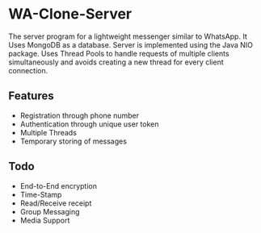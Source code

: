 WA-Clone-Server
======

The server program for a lightweight messenger similar to WhatsApp. It Uses MongoDB as a database. Server is implemented using the Java NIO package. Uses Thread Pools to handle requests of multiple clients simultaneously and avoids creating a new thread for every client connection.   

## Features 
* Registration through phone number
* Authentication through unique user token
* Multiple Threads
* Temporary storing of messages

## Todo
* End-to-End encryption
* Time-Stamp
* Read/Receive receipt
* Group Messaging
* Media Support

